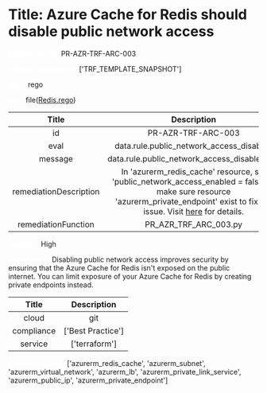 



# Title: Azure Cache for Redis should disable public network access


***<font color="white">Master Test Id:</font>*** PR-AZR-TRF-ARC-003

***<font color="white">Master Snapshot Id:</font>*** ['TRF_TEMPLATE_SNAPSHOT']

***<font color="white">type:</font>*** rego

***<font color="white">rule:</font>*** file([Redis.rego])  
  
  
  
  

|Title|Description|
| :---: | :---: |
|id|PR-AZR-TRF-ARC-003|
|eval|data.rule.public_network_access_disabled|
|message|data.rule.public_network_access_disabled_err|
|remediationDescription|In 'azurerm_redis_cache' resource, set 'public_network_access_enabled = false' or make sure resource 'azurerm_private_endpoint' exist to fix the issue. Visit <a href='https://registry.terraform.io/providers/hashicorp/azurerm/latest/docs/resources/redis_cache#public_network_access_enabled' target='_blank'>here</a> for details.|
|remediationFunction|PR_AZR_TRF_ARC_003.py|


***<font color="white">Severity:</font>*** High

***<font color="white">Description:</font>*** Disabling public network access improves security by ensuring that the Azure Cache for Redis isn't exposed on the public internet. You can limit exposure of your Azure Cache for Redis by creating private endpoints instead.  
  
  

|Title|Description|
| :---: | :---: |
|cloud|git|
|compliance|['Best Practice']|
|service|['terraform']|


***<font color="white">Resource Types:</font>*** ['azurerm_redis_cache', 'azurerm_subnet', 'azurerm_virtual_network', 'azurerm_lb', 'azurerm_private_link_service', 'azurerm_public_ip', 'azurerm_private_endpoint']


[Redis.rego]: https://github.com/prancer-io/prancer-compliance-test/tree/master/azure/terraform/Redis.rego
